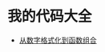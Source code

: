 # 我的代码大全

- [从数字格式化到函数组合](https://bencode.github.io/code-complete/notebooks/index.html?path=format-number.ipynb)
